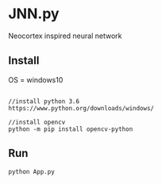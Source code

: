 # JNN.py
Neocortex inspired neural network

## Install

OS = windows10
```

//install python 3.6
https://www.python.org/downloads/windows/

//install opencv
python -m pip install opencv-python

```

## Run

```
python App.py
```